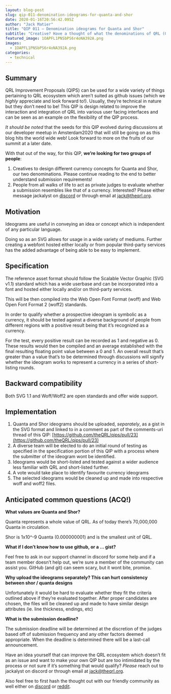 ```yaml
---
layout: blog-post
slug: qip-011-denomination-ideograms-for-quanta-and-shor
date: 2020-01-16T20:56:42.095Z
author: "Jack Matier"
title: "QIP 011 — Denomination ideograms for Quanta and Shor"
subtitle: "Creative? Have a thought of what the denominations of QRL (Quanta, Shor) should look like? Lets see them!"
featured_image: 1OAPFL1PNSbPS6r4oNA392A.png
images:
  - 1OAPFL1PNSbPS6r4oNA392A.png
categories:
  - technical
---
```


## Summary

QRL Improvement Proposals (QIPS) can be used for a wide variety of things pertaining to QRL ecosystem which aren’t suited as github issues (which we *highly* appreciate and look forward to!). Usually, they’re technical in nature but they don’t need to be! This QIP is design related to improve the interaction and integration of QRL into various user facing interfaces and can be seen as an example on the flexibility of the QIP process.

*It should be noted* that the seeds for this QIP evolved during discussions at our developer meetup in Amsterdam2020 that will still be going on as this blog hits the world wide web! Look forward to more on the fruits of our summit at a later date.

With that out of the way, for this QIP, **we’re looking for two groups of people**:

1. Creatives to design different currency concepts for Quanta and Shor, our two denominations. Please continue reading to the end to better understand submission requirements!
1. People from all walks of life to act as private judges to evaluate whether a submission resembles like that of a currency. Interested? Please either message jackalyst on [discord](https://discord.gg/jBT6BEp) or through email at jack@theqrl.org.

## Motivation

Ideograms are useful in conveying an idea or concept which is independent of any particular language.

Doing so as an SVG allows for usage in a wide variety of mediums. Further creating a webfont hosted either locally or from popular third-party services has the added advantage of being able to be easy to implement.

## Specification

The reference asset format should follow the Scalable Vector Graphic (SVG v1.1) standard which has a wide userbase and can be incorporated into a font and hosted either locally and/or on third-party services.

This will be then compiled into the Web Open Font Format (woff) and Web Open Font Format 2 (woff2) standards.

In order to qualify whether a prospective ideogram is symbolic as a currency, it should be tested against a diverse background of people from different regions with a positive result being that it’s recognized as a currency.

For the test, every positive result can be recorded as 1 and negative as 0. These results would then be compiled and an average established with the final resulting floating point value between a 0 and 1. An overall result that’s greater than a value that’s to be determined through discussions will signify whether the ideogram works to represent a currency in a series of short-listing rounds.

## Backward compatibility

Both SVG 1.1 and Woff/Woff2 are open standards and offer wide support.

## Implementation

1. Quanta and Shor ideograms should be uploaded, *separately*, as a gist in the SVG format and linked to in a comment as part of the comments-uri thread of this QIP: [https://github.com/theQRL/qips/pull/23](https://github.com/theQRL/qips/pull/23)
1. A diverse team will be elected to do an initial round of testing as specified in the specification portion of this QIP with a process where the submitter of the ideogram wont be identified.
1. Ideograms would be short-listed and tested against a wider audience less familiar with QRL and short-listed further.
1. A vote would take place to identify favourite currency ideograms
1. The selected ideograms would be cleaned up and made into respective woff and woff2 files.

## Anticipated common questions (ACQ!)

**What values are Quanta and Shor?**

Quanta represents a whole value of QRL. As of today there’s 70,000,000 Quanta in circulation.

Shor is 1x10^-9 Quanta (0.000000001) and is the smallest unit of QRL.

**What if I don’t know how to use github, or a … gist?**

Feel free to ask in our support channel in discord for some help and if a team member doesn’t help out, we’re sure a member of the community can assist you. GitHub (and git) can seem scary, but it wont bite, promise.

**Why upload the ideograms separately? This can hurt consistency between shor / quanta designs**

Unfortunately it would be hard to evaluate whether they fit the criteria outlined above if they’re evaluated together. After proper candidates are chosen, the files will be cleaned up and made to have similar design attributes (ie. line thickness, endings, etc)

**What is the submission deadline?**

The submission deadline will be determined at the discretion of the judges based off of submission frequency and any other factors deemed appropriate. When the deadline is determined there will be a last-call announcement.

Have an idea yourself that can improve the QRL ecosystem which doesn’t fit as an issue and want to make your own QIP but are too intimidated by the process or not sure if it’s something that would qualify? *Please* reach out to jackalyst on discord or through email at jack@theqrl.org.

Also feel free to first hash the thought out with our friendly community as well either on [discord](https://discord.gg/jBT6BEp) or [reddit](https://reddit.com/r/QRL).